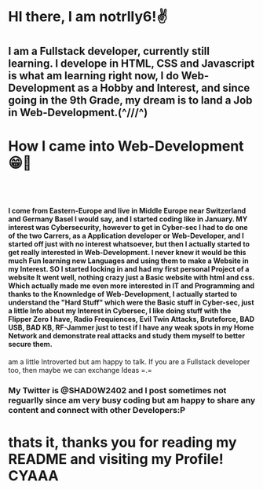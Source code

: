 <h1>HI there, I am notrlly6!✌️</h1>
<h2>I am a Fullstack developer, currently still learning. I develope in HTML, CSS and Javascript is what am learning right now, I do Web-Development as a Hobby and Interest, and since going in the 9th Grade, my dream is to land a Job in Web-Development.(^///^)</h2>

<h1>How I came into Web-Development😁🙌</h1>
<br><br>

<h4>I come from Eastern-Europe and live in Middle Europe near Switzerland and Germany Basel I would say, and I started coding like in January. MY interest was Cybersecurity, however to get in Cyber-sec I had to do one of the two Carrers, as a Application developer or Web-Developer, and I started off just with no interest whatsoever, but then I actually started to get really interested  in Web-Development. I never knew it would be this much Fun learning new Languages and using them to make a Website in my Interest. SO I started locking in and had my first personal Project of a website It went well, nothing crazy just a Basic website with html and css. Which actually made me even more interested in IT and Programming and thanks to the Knownledge of Web-Development, I actually started to understand the "Hard Stuff" which were the Basic stuff in Cyber-sec, just a little Info about my Interest in Cybersec, I like doing stuff with the Flipper Zero I have, Radio Frequiences, Evil Twin Attacks, Bruteforce, BAD USB, BAD KB, RF-Jammer just to test if I have any weak spots in my Home Network and demonstrate real attacks and study them myself to better secure them.</h4>


<p>am a little Introverted but am happy to talk. If you are a Fullstack developer too, then maybe we can exchange Ideas =.=</p>

<h3>My Twitter is @SHAD0W2402 and I post sometimes not reguarlly since am very busy coding but am happy to share any content and connect with other Developers:P</h3>


<h1>thats it, thanks you for reading my README and visiting my Profile!
CYAAA</h1


